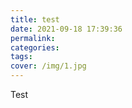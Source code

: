 ```yaml
---
title: test
date: 2021-09-18 17:39:36
permalink:
categories:
tags:
cover: /img/1.jpg
---
```


Test

<!-- more -->

